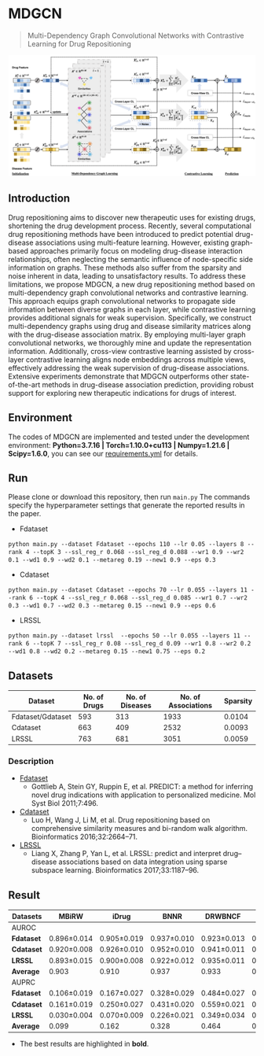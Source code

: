 # MDGCN
> Multi-Dependency Graph Convolutional Networks with Contrastive Learning for Drug Repositioning

![model.png](model.png)

## Introduction
Drug repositioning aims to discover new therapeutic uses for existing drugs, shortening the drug development process. Recently, several computational drug repositioning methods have been introduced to predict potential drug-disease associations using multi-feature learning. However, existing graph-based approaches primarily focus on modeling drug-disease interaction relationships, often neglecting the semantic influence of node-specific side information on graphs. These methods also suffer from the sparsity and noise inherent in data, leading to unsatisfactory results. To address these limitations, we propose MDGCN, a new drug repositioning method based on multi-dependency graph convolutional networks and contrastive learning. This approach equips graph convolutional networks to propagate side information between diverse graphs in each layer, while contrastive learning provides additional signals for weak supervision. Specifically, we construct multi-dependency graphs using drug and disease similarity matrices along with the drug-disease association matrix. By employing multi-layer graph convolutional networks, we thoroughly mine and update the representation information. Additionally, cross-view contrastive learning assisted by cross-layer contrastive learning aligns node embeddings across multiple views, effectively addressing the weak supervision of drug-disease associations. Extensive experiments demonstrate that MDGCN outperforms other state-of-the-art methods in drug-disease association prediction, providing robust support for exploring new therapeutic indications for drugs of interest.

## Environment
The codes of MDGCN are implemented and tested under the development environment: **Python=3.7.16 | Torch=1.10.0+cu113 | Numpy=1.21.6 | Scipy=1.6.0**, you can see our [requirements.yml](requirements.yml) for details.

## Run
Please clone or download this repository, then run `main.py`
The commands specify the hyperparameter settings that generate the reported results in the paper.

- Fdataset
```
python main.py --dataset Fdataset --epochs 110 --lr 0.05 --layers 8 --rank 4 --topK 3 --ssl_reg_r 0.068 --ssl_reg_d 0.088 --wr1 0.9 --wr2 0.1 --wd1 0.9 --wd2 0.1 --metareg 0.19 --new1 0.9 --eps 0.3
```
- Cdataset
```
python main.py --dataset Cdataset --epochs 70 --lr 0.055 --layers 11 --rank 6 --topK 4 --ssl_reg_r 0.068 --ssl_reg_d 0.085 --wr1 0.7 --wr2 0.3 --wd1 0.7 --wd2 0.3 --metareg 0.15 --new1 0.9 --eps 0.6
```
- LRSSL
```
python main.py --dataset lrssl  --epochs 50 --lr 0.055 --layers 11 --rank 6 --topK 7 --ssl_reg_r 0.08 --ssl_reg_d 0.09 --wr1 0.8 --wr2 0.2 --wd1 0.8 --wd2 0.2 --metareg 0.15 --new1 0.75 --eps 0.2
```

## Datasets

| Dataset           | No. of Drugs | No. of Diseases | No. of Associations | Sparsity |
|-------------------|--------------|-----------------|---------------------|----------|
| Fdataset/Gdataset | 593          | 313             | 1933                | 0.0104   |
| Cdataset          | 663          | 409             | 2532                | 0.0093   |
| LRSSL             | 763          | 681             | 3051                | 0.0059   |

[//]: # (| Ldataset&#40;LAGCN&#41;   | 269          | 598             | 18416               | 0.1145   |)
[//]: # (> Data above from [AdaDR]&#40;https://github.com/xinliangSun/AdaDR/tree/main/AdaDR/raw_data/drug_data&#41;)

### Description

- [Fdataset](https://github.com/BioinformaticsCSU/BNNR)
  - Gottlieb A, Stein GY, Ruppin E, et al. PREDICT: a method for inferring novel drug indications with application to personalized medicine. Mol Syst Biol 2011;7:496.
- [Cdataset](https://github.com/BioinformaticsCSU/BNNR)
  - Luo H, Wang J, Li M, et al. Drug repositioning based on comprehensive similarity measures and bi-random walk algorithm. Bioinformatics 2016;32:2664–71.
- [LRSSL](https://github.com/linwang1982/DRIMC)
  - Liang X, Zhang P, Yan L, et al. LRSSL: predict and interpret drug–disease associations based on data integration using sparse subspace learning. Bioinformatics 2017;33:1187–96.

[//]: # (- [Ldataset]&#40;https://github.com/storyandwine/LAGCN&#41;/LAGCN)
[//]: # (  - Yu Z, Huang F, Zhao X, et al. Predicting drug–disease associations through layer attention graph convolutional network. Brief Bioinform 2020;22:1–11.)

## Result
| Datasets    | MBiRW           | iDrug           | BNNR            | DRWBNCF         | AdaDR           | DRHGCN          | MDGCN           |
|-------------|-----------------|-----------------|-----------------|-----------------|-----------------|-----------------|-----------------|
| AUROC |    |     |      |     |     |     |  |
| **Fdataset** | 0.896±0.014     | 0.905±0.019     | 0.937±0.010     | 0.923±0.013     | 0.952±0.006     | 0.948±0.011     | **0.961±0.010** |
| **Cdataset** | 0.920±0.008     | 0.926±0.010     | 0.952±0.010     | 0.941±0.011     | 0.966±0.006     | 0.964±0.005     | **0.972±0.006** |
| **LRSSL**    | 0.893±0.015     | 0.900±0.008     | 0.922±0.012     | 0.935±0.011     | 0.950±0.010     | 0.961±0.006     | **0.965±0.008** |
| **Average**  | 0.903           | 0.910           | 0.937           | 0.933           | 0.956           | 0.958           | **0.966**       |
| AUPRC |    |     |      |     |     |     |  |
| **Fdataset** | 0.106±0.019     | 0.167±0.027     | 0.328±0.029     | 0.484±0.027     | 0.588±0.041     | 0.490±0.041     | **0.602±0.041** |
| **Cdataset** | 0.161±0.019     | 0.250±0.027     | 0.431±0.020     | 0.559±0.021     | 0.671±0.030     | 0.580±0.035     | **0.694±0.028** |
| **LRSSL**    | 0.030±0.004     | 0.070±0.009     | 0.226±0.021     | 0.349±0.034     | 0.475±0.042     | 0.384±0.022     | **0.501±0.044** |
| **Average**  | 0.099           | 0.162           | 0.328           | 0.464           | 0.578           | 0.485           | **0.598**       |

* The best results are highlighted in **bold**.
